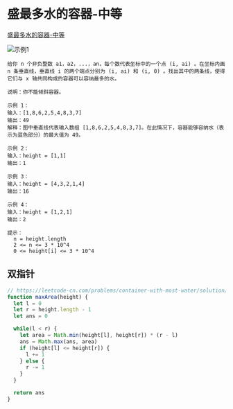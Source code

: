 # 盛最多水的容器-中等

[盛最多水的容器-中等](https://leetcode-cn.com/problems/container-with-most-water)

![示例1](https://aliyun-lc-upload.oss-cn-hangzhou.aliyuncs.com/aliyun-lc-upload/uploads/2018/07/25/question_11.jpg)

```
给你 n 个非负整数 a1，a2，...，an，每个数代表坐标中的一个点 (i, ai) 。在坐标内画 n 条垂直线，垂直线 i 的两个端点分别为 (i, ai) 和 (i, 0) 。找出其中的两条线，使得它们与 x 轴共同构成的容器可以容纳最多的水。

说明：你不能倾斜容器。

示例 1：
输入：[1,8,6,2,5,4,8,3,7]
输出：49
解释：图中垂直线代表输入数组 [1,8,6,2,5,4,8,3,7]。在此情况下，容器能够容纳水（表示为蓝色部分）的最大值为 49。

示例 2：
输入：height = [1,1]
输出：1

示例 3：
输入：height = [4,3,2,1,4]
输出：16

示例 4：
输入：height = [1,2,1]
输出：2

提示：
  n = height.length
  2 <= n <= 3 * 10^4
  0 <= height[i] <= 3 * 10^4
```

## 双指针

```js
// https://leetcode-cn.com/problems/container-with-most-water/solution/sheng-zui-duo-shui-de-rong-qi-by-leetcode-solution/
function maxArea(height) {
  let l = 0
  let r = height.length - 1
  let ans = 0

  while(l < r) {
    let area = Math.min(height[l], height[r]) * (r - l)
    ans = Math.max(ans, area)
    if (height[l] <= height[r]) {
      l += 1
    } else {
      r -= 1
    }
  }

  return ans
}
```
